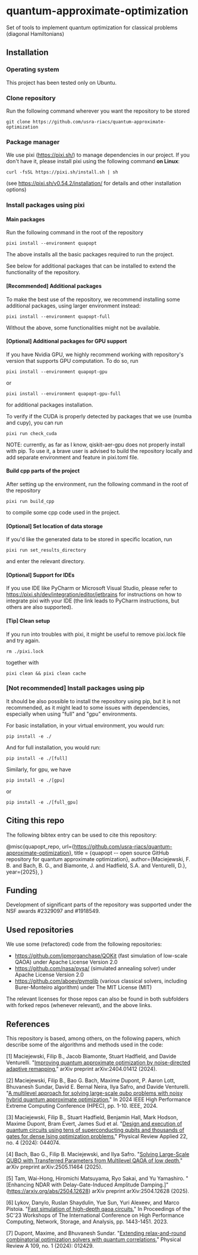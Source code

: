 # quantum-approximate-optimization
Set of tools to implement quantum optimization for classical problems (diagonal Hamiltonians)


## Installation

### Operating system
This project has been tested only on Ubuntu.

### Clone repository

Run the following command wherever you want the repository to be stored

```
git clone https://github.com/usra-riacs/quantum-approximate-optimization
```


### Package manager
We use pixi (https://pixi.sh/) to manage dependencies in our project.
If you don't have it, please install pixi using the following command **on Linux**:

```
curl -fsSL https://pixi.sh/install.sh | sh 
```

(see https://pixi.sh/v0.54.2/installation/ for details and other installation options)



### Install packages using pixi

#### Main packages
Run the following command in the root of the repository

```
pixi install --environment quapopt
```

The above installs all the basic packages required to run the project.

See below for additional packages that can be installed to extend the functionality of the repository.


#### [Recommended] Additional packages 

To make the best use of the repository, we recommend installing some additional packages, using larger environment instead:

```
pixi install --environment quapopt-full
```

Without the above, some functionalities might not be available.


#### [Optional] Additional packages for GPU support
If you have Nvidia GPU, we highly recommend working with repository's version that supports GPU computation.
To do so, run

```
pixi install --environment quapopt-gpu
```
or
```
pixi install --environment quapopt-gpu-full
```
for additional packages installation.


To verify if the CUDA is properly detected by packages that we use (numba and cupy), you can run

```
pixi run check_cuda
```


NOTE: currently, as far as I know, qiskit-aer-gpu does not properly install with pip. 
To use it, a brave user is advised to build the repository locally and add separate environment and feature in pixi.toml file.




#### Build cpp parts of the project
After setting up the environment, run the following command in the root of the repository

```
pixi run build_cpp
```

to compile some cpp code used in the project.



#### [Optional] Set location of data storage
If you'd like the generated data to be stored in specific location, run 
```
pixi run set_results_directory
```
and enter the relevant directory.

#### [Optional] Support for IDEs
If you use IDE like PyCharm or Microsoft Visual Studio, please refer to https://pixi.sh/dev/integration/editor/jetbrains for instructions on how to integrate pixi with your IDE (the link leads to PyCharm instructions, but others are also supported).


#### [Tip] Clean setup

If you run into troubles with pixi, it might be useful to remove pixi.lock file and try again.
```
rm ./pixi.lock
```
together with
```
pixi clean && pixi clean cache
```


### [Not recommended] Install packages using pip 

It should be also possible to install the repository using pip, but it is not recommended, as it might lead to some issues with dependencies, especially when using "full" and "gpu" environments.

For basic installation, in your virtual environment, you would run:

```
pip install -e ./
```

And for full installation, you would run:

```
pip install -e ./[full]
```


Similarly, for gpu, we have

```
pip install -e ./[gpu]
```
or

```
pip install -e ./[full_gpu]
```



## Citing this repo
The following bibtex entry can be used to cite this repository:

@misc{quapopt_repo,
url={https://github.com/usra-riacs/quantum-approximate-optimization}, 
title = {quapopt -- open source GitHub repository for quantum approximate optimization},
author={Maciejewski, F. B. and Bach, B. G., and Biamonte, J. and Hadfield, S.A. and Venturelli, D.}, 
year={2025}, }

## Funding 
Development of significant parts of the repository was supported under the NSF awards #2329097 and #1918549.

## Used repositories 
We use some (refactored) code from the following repositories:
* https://github.com/jpmorganchase/QOKit (fast simulation of low-scale QAOA) under Apache License Version 2.0
* https://github.com/nasa/pysa/ (simulated annealing solver) under Apache License Version 2.0
* https://github.com/aboev/pymqlib (various classical solvers, including Burer-Monteiro algorithm) under The MIT License (MIT)

The relevant licenses for those repos can also be found in both subfolders with forked repos (whenever relevant), and the above links.



## References
This repository is based, among others, on the following papers, which describe some of the algorithms and methods used in the code:

[1] Maciejewski, Filip B., Jacob Biamonte, Stuart Hadfield, and Davide Venturelli. "[Improving quantum approximate optimization by noise-directed adaptive remapping.](https://arxiv.org/abs/2404.01412)" arXiv preprint arXiv:2404.01412 (2024).

[2] Maciejewski, Filip B., Bao G. Bach, Maxime Dupont, P. Aaron Lott, Bhuvanesh Sundar, David E. Bernal Neira, Ilya Safro, and Davide Venturelli. "[A multilevel approach for solving large-scale qubo problems with noisy hybrid quantum approximate optimization.](https://arxiv.org/abs/2408.07793)" In 2024 IEEE High Performance Extreme Computing Conference (HPEC), pp. 1-10. IEEE, 2024.

[3] Maciejewski, Filip B., Stuart Hadfield, Benjamin Hall, Mark Hodson, Maxime Dupont, Bram Evert, James Sud et al. "[Design and execution of quantum circuits using tens of superconducting qubits and thousands of gates for dense Ising optimization problems.](https://arxiv.org/abs/2308.12423)" Physical Review Applied 22, no. 4 (2024): 044074.

[4] Bach, Bao G., Filip B. Maciejewski, and Ilya Safro. "[Solving Large-Scale QUBO with Transferred Parameters from Multilevel QAOA of low depth.](https://arxiv.org/abs/2505.11464)" arXiv preprint arXiv:2505.11464 (2025).

[5] Tam, Wai-Hong, Hiromichi Matsuyama, Ryo Sakai, and Yu Yamashiro. "[Enhancing NDAR with Delay-Gate-Induced Amplitude Damping.]"(https://arxiv.org/abs/2504.12628) arXiv preprint arXiv:2504.12628 (2025).

[6] Lykov, Danylo, Ruslan Shaydulin, Yue Sun, Yuri Alexeev, and Marco Pistoia. "[Fast simulation of high-depth qaoa circuits.](https://arxiv.org/abs/2309.04841)" In Proceedings of the SC'23 Workshops of The International Conference on High Performance Computing, Network, Storage, and Analysis, pp. 1443-1451. 2023.

[7] Dupont, Maxime, and Bhuvanesh Sundar. "[Extending relax-and-round combinatorial optimization solvers with quantum correlations.](https://arxiv.org/abs/2307.05821)" Physical Review A 109, no. 1 (2024): 012429.





